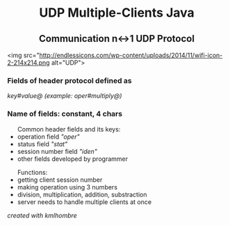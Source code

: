 <h1 align="center"> UDP Multiple-Clients Java </h1>
<h2 align="center">Communication n↔1 UDP Protocol </h2>

<img src="http://endlessicons.com/wp-content/uploads/2014/11/wifi-icon-2-214x214.png alt="UDP">

<h3>Fields of header protocol defined as </h3><i>key#value@ (example: oper#multiply@)</i>

<h3>Name of fields: constant, 4 chars</h3>

<ul>Common header fields and its keys: 
<li>operation field <i>"oper"</i></li>
<li>status field <i>"stat"</i></li>
<li>session number field <i>"iden" </i></li>
<li>other fields developed by programmer</li>
</ul>

<ul >Functions:
<li>getting client session number</li>
<li>making operation using 3 numbers</li>
<li>division, multiplication, addition, substraction</li>
<li>server needs to handle multiple clients at once</li>
</ul>

<p font size="6"><i>created with kmlhombre</i></p>
